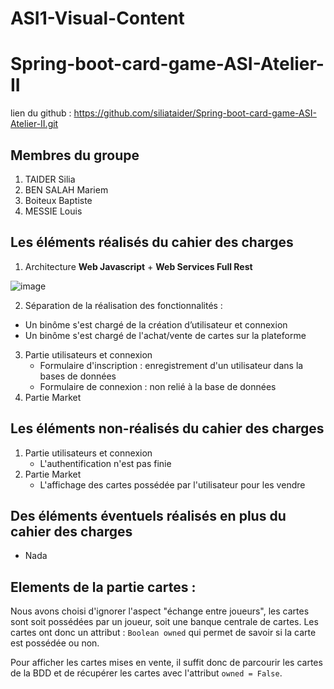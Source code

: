 # ASI1-Visual-Content

# Spring-boot-card-game-ASI-Atelier-II

lien du github : https://github.com/siliataider/Spring-boot-card-game-ASI-Atelier-II.git

## Membres du groupe
1. TAIDER Silia
2. BEN SALAH Mariem
3. Boiteux Baptiste
4. MESSIE Louis
## Les éléments réalisés du cahier des charges
1. Architecture __Web Javascript__ + __Web Services Full Rest__

![image](https://user-images.githubusercontent.com/69010419/168466922-d5e126da-530b-4d4d-9996-6bf331546a90.png)

2. Séparation de la réalisation des fonctionnalités :
  * Un binôme s'est chargé de la création d’utilisateur et connexion
  * Un binôme s'est chargé de l'achat/vente de cartes sur la plateforme
3. Partie utilisateurs et connexion 
      * Formulaire d'inscription : enregistrement d'un utilisateur dans la bases de données 
      * Formulaire de connexion : non relié à la base de données 
4. Partie Market
## Les éléments non-réalisés du cahier des charges
1. Partie utilisateurs et connexion
   * L'authentification n'est pas finie
2. Partie Market
   * L'affichage des cartes possédée par l'utilisateur pour les vendre

## Des éléments éventuels réalisés en plus du cahier des charges
* Nada

## Elements de la partie cartes : 
Nous avons choisi d'ignorer l'aspect "échange entre joueurs", les cartes sont soit possédées par un joueur, soit une banque centrale de cartes. Les cartes ont donc un attribut : `Boolean owned` qui permet de savoir si la carte est possédée ou non.

Pour afficher les cartes mises en vente, il suffit donc de parcourir les cartes de la BDD et de récupérer les cartes avec l'attribut `owned = False`.
